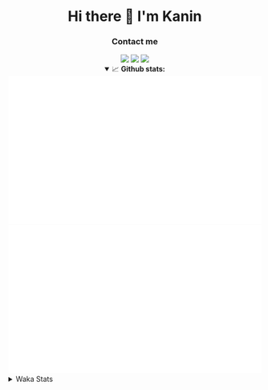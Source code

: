 <div align="center">
 <h1>Hi there 👋 I'm Kanin</h1>
 <h3>Contact me</h3>
 <a href="mailto:im@kanin.dev"><img src="https://img.shields.io/badge/gmail-%23D14836.svg?&style=for-the-badge&logo=gmail&logoColor=white"/></a>
 <a href="https://twitter.com/KaninTwt"><img src="https://img.shields.io/badge/twitter-%231DA1F2.svg?&style=for-the-badge&logo=twitter&logoColor=white"/></a>
 <a href="https://www.linkedin.com/in/KaninDev"><img src="https://img.shields.io/badge/linkedin-%230077B5.svg?&style=for-the-badge&logo=linkedin&logoColor=white"/></a>
<details open>
  <summary>📈 <b>Github stats:</b></summary>
  <img src="https://github.com/Kanin/Kanin/blob/master/scripts/GitHubStats/generated/overview.svg"/>
  <img src="https://github.com/Kanin/Kanin/blob/master/scripts/GitHubStats/generated/languages.svg"/>
</details>
</div>

<details>
 <summary>Waka Stats</summary>

<!--START_SECTION:waka-->
![Code Time](http://img.shields.io/badge/Code%20Time-2%2C463%20hrs%2057%20mins-blue)

![Profile Views](http://img.shields.io/badge/Profile%20Views-0-blue)

![Lines of code](https://img.shields.io/badge/From%20Hello%20World%20I%27ve%20Written-639.7%20thousand%20lines%20of%20code-blue)

**🐱 My GitHub Data** 

> 📦 176.6 kB Used in GitHub's Storage 
 > 
> 🚫 Not Opted to Hire
 > 
> 📜 25 Public Repositories 
 > 
> 🔑 15 Private Repositories 
 > 
**I'm an Early 🐤** 

```text
🌞 Morning                2782 commits        ███████░░░░░░░░░░░░░░░░░░   27.35 % 
🌆 Daytime                3026 commits        ███████░░░░░░░░░░░░░░░░░░   29.75 % 
🌃 Evening                2928 commits        ███████░░░░░░░░░░░░░░░░░░   28.78 % 
🌙 Night                  1436 commits        ████░░░░░░░░░░░░░░░░░░░░░   14.12 % 
```
📅 **I'm Most Productive on Monday** 

```text
Monday                   1980 commits        █████░░░░░░░░░░░░░░░░░░░░   19.47 % 
Tuesday                  1444 commits        ████░░░░░░░░░░░░░░░░░░░░░   14.20 % 
Wednesday                1015 commits        ██░░░░░░░░░░░░░░░░░░░░░░░   09.98 % 
Thursday                 1570 commits        ████░░░░░░░░░░░░░░░░░░░░░   15.43 % 
Friday                   1712 commits        ████░░░░░░░░░░░░░░░░░░░░░   16.83 % 
Saturday                 981 commits         ██░░░░░░░░░░░░░░░░░░░░░░░   09.64 % 
Sunday                   1470 commits        ████░░░░░░░░░░░░░░░░░░░░░   14.45 % 
```


📊 **This Week I Spent My Time On** 

```text
🕑︎ Time Zone: America/New_York

💬 Programming Languages: 
Python                   49 mins             ████████████████░░░░░░░░░   64.12 % 
HTML                     11 mins             ████░░░░░░░░░░░░░░░░░░░░░   15.51 % 
JavaScript               6 mins              ██░░░░░░░░░░░░░░░░░░░░░░░   08.85 % 
TypeScript               6 mins              ██░░░░░░░░░░░░░░░░░░░░░░░   08.05 % 
JSON                     2 mins              █░░░░░░░░░░░░░░░░░░░░░░░░   03.05 % 

🔥 Editors: 
PyCharm                  1 hr 8 mins         ██████████████████████░░░   88.89 % 
WebStorm                 8 mins              ███░░░░░░░░░░░░░░░░░░░░░░   11.11 % 

🐱‍💻 Projects: 
APIServer                1 hr 7 mins         ██████████████████████░░░   87.30 % 
mysite                   8 mins              ███░░░░░░░░░░░░░░░░░░░░░░   11.11 % 
KanAPI                   1 min               ░░░░░░░░░░░░░░░░░░░░░░░░░   01.59 % 

💻 Operating System: 
Windows                  1 hr 17 mins        █████████████████████████   100.00 % 
```

**I Mostly Code in Python** 

```text
Python                   30 repos            █████████████████░░░░░░░░   68.18 % 
Java                     5 repos             ███░░░░░░░░░░░░░░░░░░░░░░   11.36 % 
HTML                     3 repos             ██░░░░░░░░░░░░░░░░░░░░░░░   06.82 % 
TypeScript               1 repo              █░░░░░░░░░░░░░░░░░░░░░░░░   02.27 % 
Kotlin                   1 repo              █░░░░░░░░░░░░░░░░░░░░░░░░   02.27 % 
```



**Timeline**

![Lines of Code chart](https://raw.githubusercontent.com/Kanin/Kanin/master/assets/bar_graph.png)


 Last Updated on 16/08/2024 07:12:09 UTC
<!--END_SECTION:waka-->
</details>
